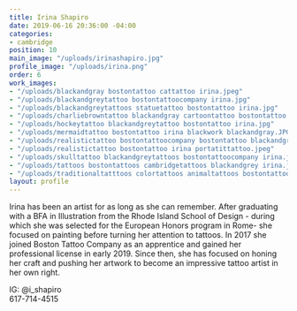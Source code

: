```yaml
---
title: Irina Shapiro
date: 2019-06-16 20:36:00 -04:00
categories:
- cambridge
position: 10
main_image: "/uploads/irinashapiro.jpg"
profile_image: "/uploads/irina.png"
order: 6
work_images:
- "/uploads/blackandgray bostontattoo cattattoo irina.jpeg"
- "/uploads/blackandgreytattoo bostontattoocompany irina.jpg"
- "/uploads/blackandgreytattoos statuetattoo bostontattoo irina.jpg"
- "/uploads/charliebrowntattoo blackandgray cartoontattoo bostontattoo irina.png"
- "/uploads/hockeytattoo blackandgreytattoo bostontattoo irina.jpg"
- "/uploads/mermaidtattoo bostontattoo irina blackwork blackandgray.JPG"
- "/uploads/realistictattoo bostontattoocompany bostontattoo blackandgray irina.jpg"
- "/uploads/realistictattoo bostontattoo irina portatittattoo.jpeg"
- "/uploads/skulltattoo blackandgreytattoos bostontattoocompany irina.jpg"
- "/uploads/tattoos bostontattoos cambridgetattoos blackandgrey irina.jpeg"
- "/uploads/traditionaltatttoos colortattoos animaltattoos bostontattoo irina.jpg"
layout: profile
---
```


Irina has been an artist for as long as she can remember. After graduating with a BFA in Illustration from the Rhode Island School of Design - during which she was selected for the European Honors program in Rome- she focused on painting before turning her attention to tattoos. In 2017 she joined Boston Tattoo Company as an apprentice and gained her professional license in early 2019. Since then, she has focused on honing her craft and pushing her artwork to become an impressive tattoo artist in her own right. 

IG: @i_shapiro  
617-714-4515